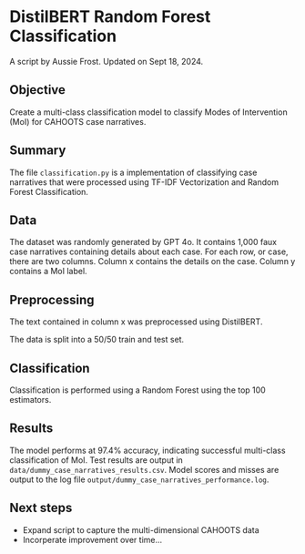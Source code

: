 # DistilBERT Random Forest Classification
A script by Aussie Frost. Updated on Sept 18, 2024.

## Objective
Create a multi-class classification model to classify Modes of Intervention (MoI) for CAHOOTS case narratives.

## Summary
The file `classification.py` is a implementation of classifying case narratives that were processed using TF-IDF Vectorization and Random Forest Classification. 

## Data
The dataset was randomly generated by GPT 4o. It contains 1,000 faux case narratives containing details about each case. For each row, or case, there are two columns. Column x contains the details on the case. Column y contains a MoI label.

## Preprocessing
The text contained in column x was preprocessed using DistilBERT.

The data is split into a 50/50 train and test set.

## Classification
Classification is performed using a Random Forest using the top 100 estimators.

## Results
The model performs at 97.4% accuracy, indicating successful multi-class classification of MoI. Test results are output in `data/dummy_case_narratives_results.csv`. Model scores and misses are output to the log file `output/dummy_case_narratives_performance.log`.

## Next steps
- Expand script to capture the multi-dimensional CAHOOTS data
- Incorperate improvement over time...
